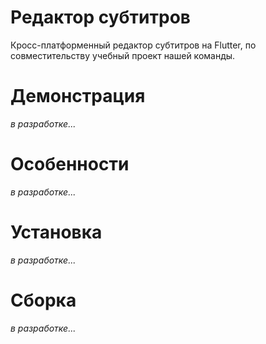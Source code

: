 # Редактор субтитров

Кросс-платформенный редактор субтитров на Flutter,
по совместительству учебный проект нашей команды.

# Демонстрация

*в разработке...*

# Особенности

*в разработке...*

# Установка

*в разработке...*

# Сборка

*в разработке...*
